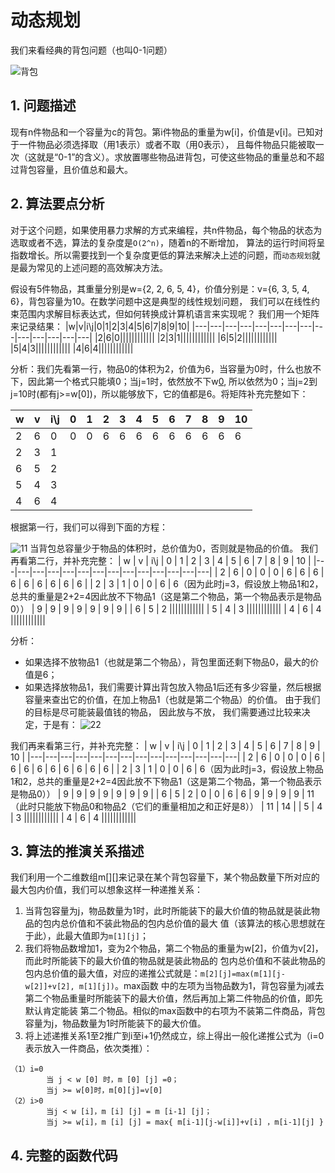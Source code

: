 # 动态规划

我们来看经典的背包问题（也叫0-1问题）

![背包](https://user-images.githubusercontent.com/82437559/117530981-bd7e4100-b012-11eb-85d6-25b4c7093265.png)


## 1. 问题描述 

现有n件物品和一个容量为c的背包。第i件物品的重量为w[i]，价值是v[i]。已知对于一件物品必须选择取（用1表示）或者不取（用0表示），
且每件物品只能被取一次（这就是“0-1”的含义）。求放置哪些物品进背包，可使这些物品的重量总和不超过背包容量，且价值总和最大。

## 2. 算法要点分析

对于这个问题，如果使用暴力求解的方式来编程，共n件物品，每个物品的状态为选取或者不选，算法的复杂度是`O(2^n)`，随着n的不断增加，
算法的运行时间将呈指数增长。所以需要找到一个复杂度更低的算法来解决上述的问题，而`动态规划`就是最为常见的上述问题的高效解决方法。

假设有5件物品，其重量分别是w={2, 2, 6, 5, 4}，价值分别是：v={6, 3, 5, 4, 6}，背包容量为10。在数学问题中这是典型的线性规划问题，
我们可以在线性约束范围内求解目标表达式，但如何转换成计算机语言来实现呢？
我们用一个矩阵来记录结果：
|w|v|i\j|0|1|2|3|4|5|6|7|8|9|10|
|---|---|---|---|---|---|---|---|---|---|---|---|---|---|
|2|6|0||||||||||||
|2|3|1||||||||||||
|6|5|2||||||||||||
|5|4|3||||||||||||
|4|6|4||||||||||||

分析：我们先看第一行，物品0的体积为2，价值为6，当容量为0时，什么也放不下，因此第一个格式只能填0；当j=1时，依然放不下w[0](w[0]=2),
所以依然为0；当j=2到j=10时(都有j>=w[0])，所以能够放下，它的值都是6。将矩阵补充完整如下：

|w|v|i\j|0|1|2|3|4|5|6|7|8|9|10|
|---|---|---|---|---|---|---|---|---|---|---|---|---|---|
|2|6|0|0|0|6|6|6|6|6|6|6|6|6|
|2|3|1||||||||||||
|6|5|2||||||||||||
|5|4|3||||||||||||
|4|6|4||||||||||||

根据第一行，我们可以得到下面的方程：

![11](https://user-images.githubusercontent.com/82437559/117532654-1e117c00-b01b-11eb-8a04-f95b72844bc2.png)
当背包总容量少于物品的体积时，总价值为0，否则就是物品的价值。
我们再看第二行，并补充完整：
| w | v | i\j | 0 | 1 | 2 | 3 | 4 | 5 | 6 | 7 | 8 | 9 | 10 |
|---|---|---|---|---|---|---|---|---|---|---|---|---|---|
| 2 | 6 | 0 | 0 | 0 | 6 | 6 | 6 | 6 | 6 | 6 | 6 | 6 | 6 |
| 2 | 3 | 1 | 0 | 0 | 6 | 6（因为此时j=3，假设放上物品1和2，总共的重量是2+2=4因此放不下物品1（这是第二个物品，第一个物品表示是物品0）） | 9 | 9 | 9 | 9 | 9 | 9 | 9 |
| 6 | 5 | 2 ||||||||||||
| 5 | 4 | 3 ||||||||||||
| 4 | 6 | 4 ||||||||||||

分析：
- 如果选择不放物品1（也就是第二个物品），背包里面还剩下物品0，最大的价值是6；
- 如果选择放物品1，我们需要计算出背包放入物品1后还有多少容量，然后根据容量来查出它的价值，在加上物品1（也就是第二个物品）的价值。
由于我们的目标是尽可能装最值钱的物品， 因此放与不放， 我们需要通过比较来决定，于是有：
![22](https://user-images.githubusercontent.com/82437559/117532959-96c50800-b01c-11eb-9161-3ea88cbbb01a.png)

我们再来看第三行，并补充完整：
| w | v | i\j | 0 | 1 | 2 | 3 | 4 | 5 | 6 | 7 | 8 | 9 | 10 |
|---|---|---|---|---|---|---|---|---|---|---|---|---|---|
| 2 | 6 | 0 | 0 | 0 | 6 | 6 | 6 | 6 | 6 | 6 | 6 | 6 | 6 |
| 2 | 3 | 1 | 0 | 0 | 6 | 6（因为此时j=3，假设放上物品1和2，总共的重量是2+2=4因此放不下物品1（这是第二个物品，第一个物品表示是物品0）） | 9 | 9 | 9 | 9 | 9 | 9 | 9 |
| 6 | 5 | 2 | 0 | 0 | 6 | 6 | 9 | 9 | 9 | 9 | 11（此时只能放下物品0和物品2（它们的重量相加之和正好是8）） | 11 | 14 |
| 5 | 4 | 3 ||||||||||||
| 4 | 6 | 4 ||||||||||||



## 3. 算法的推演关系描述

我们利用一个二维数组m[][]来记录在某个背包容量下，某个物品数量下所对应的最大包内价值，我们可以想象这样一种递推关系：
1. 当背包容量为j，物品数量为1时，此时所能装下的最大价值的物品就是装此物品的包内总价值和不装此物品的包内总价值的最大
值（该算法的核心思想就在于此），此最大值即为`m[1][j]`；
2. 我们将物品数增加1，变为2个物品，第二个物品的重量为w[2]，价值为v[2]，而此时所能装下的最大价值的物品就是装此物品的
包内总价值和不装此物品的包内总价值的最大值，对应的递推公式就是：`m[2][j]=max(m[1][j-w[2]]+v[2], m[1][j])`。max函数
中的左项为当物品数为1，背包容量为j减去第二个物品重量时所能装下的最大价值，然后再加上第二件物品的价值，即先默认肯定能装
第二个物品。相似的max函数中的右项为不装第二件商品，背包容量为j，物品数量为1时所能装下的最大价值。
3. 将上述递推关系1至2推广到i至i+1仍然成立，综上得出一般化递推公式为（i=0表示放入一件商品，依次类推）：
```
（1）i=0  
        当 j < w [0] 时，m [0] [j] =0；
        当j >= w[0]时，m[0][j]=v[0]
（2）i>0  
        当j < w [i]，m [i] [j] = m [i-1] [j]；
        当j >= w[i]，m [i] [j] = max{ m[i-1][j-w[i]]+v[i] ，m[i-1][j] }
```

## 4. 完整的函数代码

```

```













